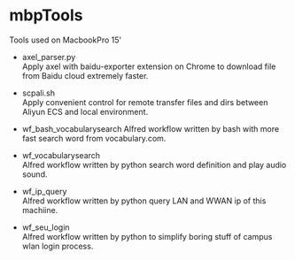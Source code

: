 # mbpTools
Tools used on MacbookPro 15'

* axel_parser.py  
Apply axel with baidu-exporter extension on Chrome to download file from Baidu cloud extremely faster. 

* scpali.sh  
Apply convenient control for remote transfer files and dirs between Aliyun ECS and local environment.

* wf_bash_vocabularysearch
Alfred workflow written by bash with more fast search word from vocabulary.com.

* wf_vocabularysearch  
Alfred workflow written by python search word definition and play audio sound.

* wf_ip_query  
Alfred workflow written by python query LAN and WWAN ip of this machiine.

* wf_seu_login  
Alfred workflow written by python to simplify boring stuff of campus wlan login process.
